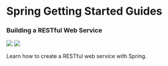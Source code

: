 Spring Getting Started Guides
===

### Building a RESTful Web Service

[![](https://img.shields.io/static/v1?label=doc&message=Building%20a%20RESTful%20Web%20Service&color=green)](https://spring.io/guides/gs/rest-service/) 
[![](https://img.shields.io/static/v1?label=note&message=rest-service&color=blue)](rest-service) 

Learn how to create a RESTful web service with Spring.
